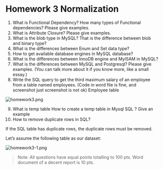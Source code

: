# Homework 3 Normalization

1. What is Functional Dependency? How many types of Functional dependencies? Please give examples.
2. What is Attribute Closure? Please give examples.
3. What is the blob type in MySQL? That is the difference between blob and binary type?
4. What is the differences between Enum and Set data type?
5. How to get available database engines in MySQL database?
6. What is the differences between InnoDB engine and MyISAM in MySQL?
7. What is the differences between MySQL and Postgresql? Please give examples. (You can talk more about it if you know more, like a small essay.)
8. Write the SQL query to get the third maximum salary of an employee from a table named employees. (Code in word file is fine,  and screenshot just screenshot is not ok)
Employee table

![homework3.png](https://kevinli-webbertech.github.io/blog/images/advanced_database/homework3.png)

9. What is temp table How to create a temp table in Mysql SQL ? Give an example
10. How to remove duplicate rows in SQL?

If the SQL table has duplicate rows, the duplicate rows must be removed.

Let’s assume the following table as our dataset:

![homework3-1.png](https://kevinli-webbertech.github.io/blog/images/advanced_database/homewor3-1.png)

> Note: All questions have equal points totalling to 100 pts. Word document of a decent report is 10 pts.
